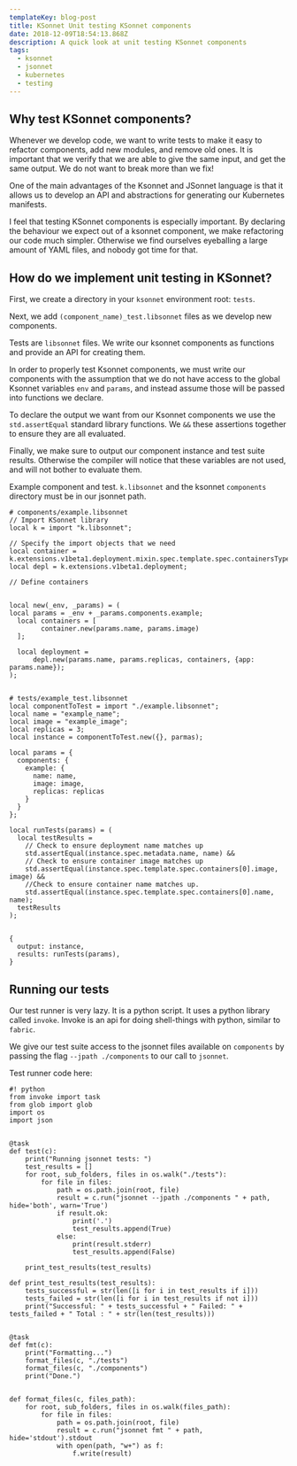 ```yaml
---
templateKey: blog-post
title: KSonnet Unit testing KSonnet components 
date: 2018-12-09T18:54:13.868Z
description: A quick look at unit testing KSonnet components
tags:
  - ksonnet
  - jsonnet
  - kubernetes
  - testing
---
```


## Why test KSonnet components?
Whenever we develop code, we want to write tests to make it easy to refactor components, add new modules, and remove old ones. It is important that we verify that we are able to give the same input, and get the same output. We do not want to break more than we fix!

One of the main advantages of the Ksonnet and JSonnet language is that it allows us to develop an API and abstractions for generating our Kubernetes manifests. 

I feel that testing KSonnet components is especially important. By declaring the behaviour we expect out of a ksonnet component, we make refactoring our code much simpler. Otherwise we find ourselves eyeballing a large amount of YAML files, and nobody got time for that.

## How do we implement unit testing in KSonnet?

First, we create a directory in your `ksonnet` environment root: `tests`.

Next, we add `(component_name)_test.libsonnet` files as we develop new components.

Tests are `libsonnet` files. We write our ksonnet components as functions and provide an API for creating them.

In order to properly test Ksonnet components, we must write our components with the assumption that we do not have access to the global Ksonnet variables `env` and `params`, and instead assume those will be passed into functions we declare.

To declare the output we want from our Ksonnet components we use the `std.assertEqual` standard library functions. We `&&` these assertions together to ensure they are all evaluated.

Finally, we make sure to output our component instance and test suite results. Otherwise the compiler will notice that these variables are not used, and will not bother to evaluate them.

Example component and test. `k.libsonnet` and the ksonnet `components` directory must be in our jsonnet path.

```
# components/example.libsonnet
// Import KSonnet library
local k = import "k.libsonnet";

// Specify the import objects that we need
local container = k.extensions.v1beta1.deployment.mixin.spec.template.spec.containersType;
local depl = k.extensions.v1beta1.deployment;

// Define containers

    
local new(_env, _params) = (
local params = _env + _params.components.example;
  local containers = [
        container.new(params.name, params.image)
  ];

  local deployment = 
      depl.new(params.name, params.replicas, containers, {app: params.name}); 
);
    

# tests/example_test.libsonnet
local componentToTest = import "./example.libsonnet";
local name = "example_name";
local image = "example_image";
local replicas = 3;
local instance = componentToTest.new({}, parmas);

local params = {
  components: {
    example: {
      name: name,
      image: image,
      replicas: replicas
    }
  }
};

local runTests(params) = (
  local testResults = 
    // Check to ensure deployment name matches up
    std.assertEqual(instance.spec.metadata.name, name) &&
    // Check to ensure container image matches up
    std.assertEqual(instance.spec.template.spec.containers[0].image, image) &&
    //Check to ensure container name matches up.
    std.assertEqual(instance.spec.template.spec.containers[0].name, name);
  testResults
);


{
  output: instance,
  results: runTests(params),
}
```

## Running our tests

Our test runner is very lazy. It is a python script. It uses a python library called `invoke`. Invoke is an api for doing shell-things with python, similar to `fabric`.

We give our test suite access to the jsonnet files available on `components` by passing the flag `--jpath ./components` to our call to `jsonnet`.

Test runner code here:

```
#! python
from invoke import task
from glob import glob
import os
import json


@task
def test(c):
    print("Running jsonnet tests: ")
    test_results = []
    for root, sub_folders, files in os.walk("./tests"):
        for file in files:
            path = os.path.join(root, file)
            result = c.run("jsonnet --jpath ./components " + path, hide='both', warn='True')
            if result.ok:
                print('.')
                test_results.append(True)
            else:
                print(result.stderr)
                test_results.append(False)

    print_test_results(test_results)

def print_test_results(test_results):
    tests_successful = str(len([i for i in test_results if i]))
    tests_failed = str(len([i for i in test_results if not i]))
    print("Successful: " + tests_successful + " Failed: " + tests_failed + " Total : " + str(len(test_results)))


@task
def fmt(c):
    print("Formatting...")
    format_files(c, "./tests")
    format_files(c, "./components")
    print("Done.")


def format_files(c, files_path):
    for root, sub_folders, files in os.walk(files_path):
        for file in files:
            path = os.path.join(root, file)
            result = c.run("jsonnet fmt " + path, hide='stdout').stdout
            with open(path, "w+") as f:
                f.write(result)
```
